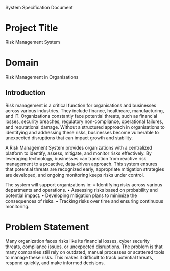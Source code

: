 System Specification Document
# Project Title
Risk Management System
# Domain
Risk Management in Organisations
## Introduction
Risk management is a critical function for organisations and businesses across various industries. They include finance, healthcare, manufacturing, and IT. Organizations constantly face potential threats, such as financial losses, security breaches, regulatory non-compliance, operational failures, and reputational damage. Without a structured approach in organisations to identifying and addressing these risks, businesses become vulnerable to unexpected disruptions that can impact growth and stability.

A Risk Management System provides organizations with a centralized platform to identify, assess, mitigate, and monitor risks effectively. By leveraging technology, businesses can transition from reactive risk management to a proactive, data-driven approach. This system ensures that potential threats are recognized early, appropriate mitigation strategies are developed, and ongoing monitoring keeps risks under control.

The system will support organizations in:
•	Identifying risks across various departments and operations.
•	Assessing risks based on probability and potential impact.
•	Developing mitigation plans to minimize the consequences of risks.
•	Tracking risks over time and ensuring continuous monitoring.

# Problem Statement
Many organization faces risks like its financial losses, cyber security threats, compliance issues, or unexpected disruptions. The problem is that many companies still rely on outdated, manual processes or scattered tools to manage these risks. This makes it difficult to track potential threats, respond quickly, and make informed decisions.
